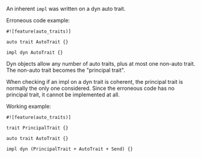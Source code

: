An inherent `impl` was written on a dyn auto trait.

Erroneous code example:

```compile_fail,E0785
#![feature(auto_traits)]

auto trait AutoTrait {}

impl dyn AutoTrait {}
```

Dyn objects allow any number of auto traits, plus at most one non-auto trait.
The non-auto trait becomes the "principal trait".

When checking if an impl on a dyn trait is coherent, the principal trait is
normally the only one considered. Since the erroneous code has no principal
trait, it cannot be implemented at all.

Working example:

```
#![feature(auto_traits)]

trait PrincipalTrait {}

auto trait AutoTrait {}

impl dyn (PrincipalTrait + AutoTrait + Send) {}
```
